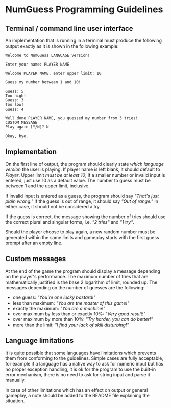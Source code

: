 # NumGuess Programming Guidelines

## Terminal / command line user interface

An implementation that is running in a terminal must produce the following output exactly as it is shown in the following example:

```
Welcome to NumGuess LANGUAGE version!

Enter your name: PLAYER NAME

Welcome PLAYER NAME, enter upper limit: 10

Guess my number between 1 and 10!

Guess: 5
Too high!
Guess: 3
Too low!
Guess: 4

Well done PLAYER NAME, you guessed my number from 3 tries!
CUSTOM MESSAGE
Play again [Y/N]? N

Okay, bye.
```

## Implementation

On the first line of output, the program should clearly state *which language version* the user is playing. If player name is left blank, it should default to *Player*. Upper limit *must be at least 10*, if a smaller number or invalid input is entered, just use 10 as a default value. The number to guess must be between 1 and the upper limit, inclusive.

If invalid input is entered as a guess, the program should say *"That's just plain wrong."* If the guess is out of range, it should say *"Out of range."* In either case, it should not be considered a try.

If the guess is correct, the message showing the number of tries should use the correct plural and singular forms, i.e. *"2 tries"* and *"1 try"*.

Should the player choose to play again, a new random number must be generated within the same limits and gameplay starts with the first guess prompt after an empty line.

## Custom messages

At the end of the game the program should display a message depending on the player's performance. The maximum number of tries that are mathematically justified is the base 2 logarithm of limit, rounded up. The messages depending on the number of guesses are the following:

- one guess: *"You're one lucky bastard!"*
- less than maximum: *"You are the master of this game!"*
- exactly the maximum: *"You are a machine!"*
- over maximum by less than or exactly 10%: *"Very good result!"*
- over maximum by more than 10%: *"Try harder, you can do better!"*
- more than the limit: *"I find your lack of skill disturbing!"*

## Language limitations

It is quite possible that some languages have limitations which prevents them from conforming to the guidelines. Simple cases are fully acceptable, for example if a language has a native way to ask for numeric input but has no proper exception handling, it is ok for the program to use the built-in error mechanism, there is no need to ask for string input and parse it manually.

In case of other limitations which has an effect on output or general gameplay, a note should be added to the README file explaining the situation.

